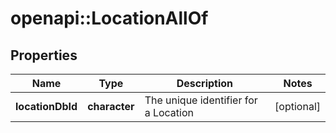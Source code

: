# openapi::LocationAllOf

## Properties
Name | Type | Description | Notes
------------ | ------------- | ------------- | -------------
**locationDbId** | **character** | The unique identifier for a Location | [optional] 


